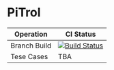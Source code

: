 # PiTrol
| Operation  | CI Status |
| ------------- | ------------- |
| Branch Build  | [![Build Status](https://travis-ci.org/AlKass/PiTrol.svg?branch=master)](https://travis-ci.org/AlKass/PiTrol)  |
| Tese Cases  | TBA  |
